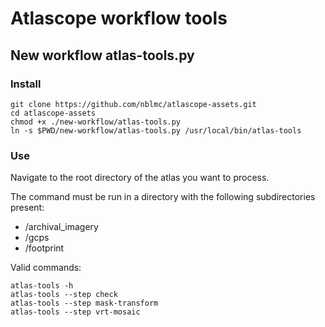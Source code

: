 # Atlascope workflow tools

## New workflow atlas-tools.py

### Install

```
git clone https://github.com/nblmc/atlascope-assets.git
cd atlascope-assets
chmod +x ./new-workflow/atlas-tools.py
ln -s $PWD/new-workflow/atlas-tools.py /usr/local/bin/atlas-tools
```

### Use

Navigate to the root directory of the atlas you want to process.

The command must be run in a directory with the following subdirectories present:

* /archival_imagery
* /gcps
* /footprint

Valid commands:

```
atlas-tools -h
atlas-tools --step check
atlas-tools --step mask-transform
atlas-tools --step vrt-mosaic 
```

